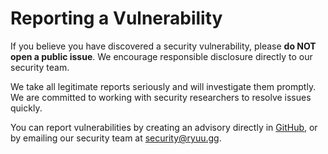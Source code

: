 # Reporting a Vulnerability

If you believe you have discovered a security vulnerability, please **do NOT open a public issue**. We encourage responsible disclosure directly to our security team.

We take all legitimate reports seriously and will investigate them promptly. We are committed to working with security researchers to resolve issues quickly.

You can report vulnerabilities by creating an advisory directly in [GitHub](https://github.com/bugwarden/nextjs/security/advisories/new), or by emailing our security team at [security@ryuu.gg](mailto:security@ryuu.gg).
